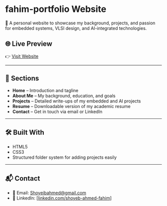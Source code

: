 # fahim-portfolio Website

🚀 A personal website to showcase my background, projects, and passion for embedded systems, VLSI design, and AI-integrated technologies.

## 🌐 Live Preview
👉 [Visit Website](https://shoyeib.github.io/fahim-portfolio/)  


---

## 📂 Sections

- **Home** – Introduction and tagline
- **About Me** – My background, education, and goals
- **Projects** – Detailed write-ups of my embedded and AI projects
- **Resume** – Downloadable version of my academic resume
- **Contact** – Get in touch via email or LinkedIn

---

## 🛠️ Built With

- HTML5
- CSS3
- Structured folder system for adding projects easily

---

## 📬 Contact

- 📧 Email: Shoyeibahmed@gmail.com
- 🔗 LinkedIn: [[linkedin.com/shoyeb-ahmed-fahim](https://www.linkedin.com/in/shoyeb-ahmed-fahim/)]
